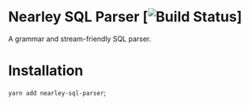 # Nearley SQL Parser [![Build Status](https://travis-ci.org/github_username/github_repo.svg?branch=master)]

A grammar and stream-friendly SQL parser.

# Installation

`yarn add nearley-sql-parser`;
